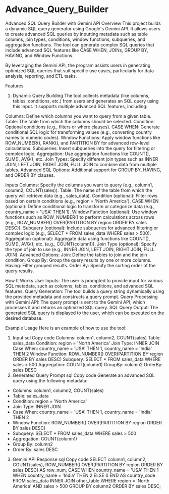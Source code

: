 # Advance_Query_Builder
Advanced SQL Query Builder with Gemini API
Overview
This project builds a dynamic SQL query generator using Google's Gemini API. It allows users to create advanced SQL queries by inputting metadata such as table columns, join types, conditions, window functions, subqueries, and aggregation functions. The tool can generate complex SQL queries that include advanced SQL features like CASE WHEN, JOINs, GROUP BY, HAVING, and Window Functions.

By leveraging the Gemini API, the program assists users in generating optimized SQL queries that suit specific use cases, particularly for data analysis, reporting, and ETL tasks.

Features
1. Dynamic Query Building
The tool collects metadata (like columns, tables, conditions, etc.) from users and generates an SQL query using this input. It supports multiple advanced SQL features, including:

Columns: Define which columns you want to query from a given table.
Table: The table from which the columns should be selected.
Condition: Optional conditions (e.g., filters or where clauses).
CASE WHEN: Generate conditional SQL logic for transforming values (e.g., converting country names to numeric codes).
Window Functions: Apply window functions like ROW_NUMBER(), RANK(), and PARTITION BY for advanced row-level calculations.
Subqueries: Insert subqueries into the query for filtering or complex logic.
Aggregation: Use aggregation functions like COUNT(), SUM(), AVG(), etc.
Join Types: Specify different join types such as INNER JOIN, LEFT JOIN, RIGHT JOIN, FULL JOIN to combine data from multiple tables.
Advanced SQL Options: Additional support for GROUP BY, HAVING, and ORDER BY clauses.

Inputs
Columns: Specify the columns you want to query (e.g., column1, column2, COUNT(sales)).
Table: The name of the table from which the query will retrieve data (e.g., sales_data).
Condition (optional): Filter rows based on certain conditions (e.g., region = 'North America').
CASE WHEN (optional): Define conditional logic to transform or categorize data (e.g., country_name = 'USA' THEN 1).
Window Function (optional): Use window functions such as ROW_NUMBER() to perform calculations across rows (e.g., ROW_NUMBER() OVER(PARTITION BY region ORDER BY sales DESC)).
Subquery (optional): Include subqueries for advanced filtering or complex logic (e.g., SELECT * FROM sales_data WHERE sales > 500).
Aggregation (optional): Aggregate data using functions like COUNT(), SUM(), AVG(), etc. (e.g., COUNT(column1)).
Join Type (optional): Specify the type of join to use (e.g., INNER JOIN, LEFT JOIN, RIGHT JOIN, FULL JOIN).
Advanced Options:
Join: Define the tables to join and the join condition.
Group By: Group the query results by one or more columns.
Having: Filter grouped results.
Order By: Specify the sorting order of the query results.

How It Works
User Inputs: The user is prompted to provide input for various SQL metadata, such as columns, tables, conditions, and advanced SQL features.
Query Generation: The tool builds a query string dynamically using the provided metadata and constructs a query prompt.
Query Processing with Gemini API: The query prompt is sent to the Gemini API, which processes it and returns an optimized SQL query.
SQL Query Output: The generated SQL query is displayed to the user, which can be executed on the desired database.

Example Usage
Here is an example of how to use the tool:

1. Input
sql
Copy code
Columns: column1, column2, COUNT(sales)
Table: sales_data
Condition: region = 'North America'
Join Type: INNER JOIN
Case When: country_name = 'USA' THEN 1, country_name = 'India' THEN 2
Window Function: ROW_NUMBER() OVER(PARTITION BY region ORDER BY sales DESC)
Subquery: SELECT * FROM sales_data WHERE sales > 500
Aggregation: COUNT(column1)
GroupBy: column2
OrderBy: sales DESC
2. Generated Query Prompt
sql
Copy code
Generate an advanced SQL query using the following metadata:
- Columns: column1, column2, COUNT(sales)
- Table: sales_data
- Condition: region = 'North America'
- Join Type: INNER JOIN
- Case When: country_name = 'USA' THEN 1, country_name = 'India' THEN 2
- Window Function: ROW_NUMBER() OVER(PARTITION BY region ORDER BY sales DESC)
- Subquery: SELECT * FROM sales_data WHERE sales > 500
- Aggregation: COUNT(column1)
- Group By: column2
- Order By: sales DESC
3. Gemini API Response
sql
Copy code
SELECT 
    column1, 
    column2, 
    COUNT(sales),
    ROW_NUMBER() OVER(PARTITION BY region ORDER BY sales DESC) AS row_num,
    CASE 
        WHEN country_name = 'USA' THEN 1 
        WHEN country_name = 'India' THEN 2 
        ELSE 0 
    END AS country_code
FROM sales_data
INNER JOIN other_table
WHERE region = 'North America'
AND sales > 500
GROUP BY column2
ORDER BY sales DESC;
